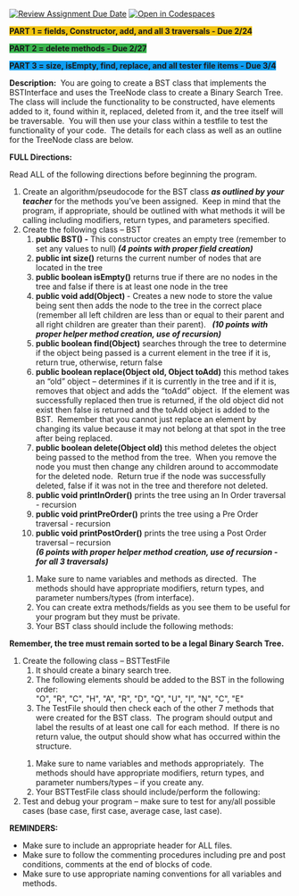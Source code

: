 [![Review Assignment Due Date](https://classroom.github.com/assets/deadline-readme-button-22041afd0340ce965d47ae6ef1cefeee28c7c493a6346c4f15d667ab976d596c.svg)](https://classroom.github.com/a/ds87o-E2)
[![Open in Codespaces](https://classroom.github.com/assets/launch-codespace-2972f46106e565e64193e422d61a12cf1da4916b45550586e14ef0a7c637dd04.svg)](https://classroom.github.com/open-in-codespaces?assignment_repo_id=18314599)
<p><strong><span style="background-color: #f1c40f;">PART 1 = fields, Constructor, add, and all 3 traversals - Due 2/24</span></strong></p>
<p><strong><span style="background-color:rgb(56, 179, 77);">PART 2 = delete methods - Due 2/27</span></strong></p>
<p><strong><span style="background-color:rgb(15, 158, 241);">PART 3 = size, isEmpty, find, replace, and all tester file items - Due 3/4</span></strong></p>
<p><strong>Description:</strong><span>&nbsp; You are going to create a BST class that implements the BSTInterface and uses the TreeNode class to create a Binary Search Tree.&nbsp; The class will include the functionality to be constructed, have elements added to it, found within it, replaced, deleted from it, and the tree itself will be traversable.&nbsp; You will then use your class within a testfile to test the functionality of your code.&nbsp; The details for each class as well as an outline for the TreeNode class are below.&nbsp;&nbsp;</span></p>
<p><strong>FULL Directions:</strong></p>
<p><span>Read ALL of the following directions before beginning the program.</span></p>
<ol>
    <li aria-level="1"><span>Create an algorithm/pseudocode for the BST class <strong><em>as outlined by your teacher</em></strong> for the methods you&rsquo;ve been assigned.&nbsp; Keep in mind that the program, if appropriate, should be outlined with what methods it will be calling including modifiers, return types, and parameters specified.</span></li>
    <li aria-level="1"><span>Create the following class &ndash; BST&nbsp;</span>
        <ol>
            <li aria-level="3"><strong>public BST() -</strong> This constructor creates an empty tree (remember to set any values to null)<em><strong> (4 points with proper field creation)</strong></em></li>
            <li aria-level="3"><strong>public int size()</strong><span> returns the current number of nodes that are located in the tree</span></li>
            <li aria-level="3"><strong>public boolean isEmpty()</strong><span> returns true if there are no nodes in the tree and false if there is at least one node in the tree</span></li>
            <li aria-level="3"><strong>public void add(Object) </strong>- Creates a new node to store the value being sent then adds the node to the tree in the correct place (remember all left children are less than or equal to their parent and all right children are greater than their parent). &nbsp;<em><strong> (10 points with proper helper method creation, use of recursion)</strong></em></span></span></li>
            <li aria-level="3"><strong>public boolean find(Object)</strong><span> searches through the tree to determine if the object being passed is a current element in the tree if it is, return true, otherwise, return false</span></li>
            <li aria-level="3"><strong>public boolean replace(Object old, Object toAdd)</strong><span> this method takes an &ldquo;old&rdquo; object &ndash; determines if it is currently in the tree and if it is, removes that object and adds the &ldquo;toAdd&rdquo; object.&nbsp; If the element was successfully replaced then true is returned, if the old object did not exist then false is returned and the toAdd object is added to the BST.&nbsp; Remember that you cannot just replace an element by changing its value because it may not belong at that spot in the tree after being replaced.&nbsp;&nbsp;</span></li>
            <li aria-level="3"><strong>public boolean delete(Object old)</strong><span> this method deletes the object being passed to the method from the tree.&nbsp; When you remove the node you must then change any children around to accommodate for the deleted node.&nbsp; Return true if the node was successfully deleted, false if it was not in the tree and therefore not deleted.</span></li>
            <li aria-level="3"><strong>public void printInOrder()</strong><span> prints the tree using an In Order traversal - recursion</span></li>
            <li aria-level="3"><strong>public void printPreOrder()</strong><span> prints the tree using a Pre Order traversal - recursion</span></li>
            <li aria-level="3"><strong>public void printPostOrder()</strong><span> prints the tree using a Post Order traversal &ndash; recursion<br /><em><strong>(6 points with proper helper method creation, use of recursion - for all 3 traversals)</strong></em><br /></span></li>
        </ol>
    </li>
    <ol>
        <li aria-level="2"><span>Make sure to name variables and methods as directed.&nbsp; The methods should have appropriate modifiers, return types, and parameter numbers/types (from interface).&nbsp;&nbsp;</span></li>
        <li aria-level="2"><span>You can create extra methods/fields as you see them to be useful for your program but they must be private.</span></li>
        <li aria-level="2"><span>Your BST class should include the following methods:&nbsp;</span></li>
    </ol>
</ol>
<p><strong>Remember, the tree must remain sorted to be a legal Binary Search Tree.</strong></p>
<ol>
    <li aria-level="1"><span>Create the following class &ndash; BSTTestFile</span>
        <ol>
            <li aria-level="3"><span>It should create a binary search tree.</span></li>
            <li aria-level="3"><span>The following elements should be added to the BST in the following order: </span><span><br /></span><span>"O", "R", "C", "H", "A", "R", "D", "Q", "U", "I", "N", "C", "E"</span></li>
            <li aria-level="3"><span>The TestFile should then check each of the other 7 methods that were created for the BST class.&nbsp; The program should output and label the results of at least one call for each method.&nbsp; If there is no return value, the output should show what has occurred within the structure.</span></li>
        </ol>
    </li>
    <ol>
        <li aria-level="2"><span>Make sure to name variables and methods appropriately.&nbsp; The methods should have appropriate modifiers, return types, and parameter numbers/types &ndash; if you create any.&nbsp;&nbsp;</span></li>
        <li aria-level="2"><span>Your BSTTestFile class should include/perform the following:</span></li>
    </ol>
    <li aria-level="1"><span>Test and debug your program &ndash; make sure to test for any/all possible cases (base case, first case, average case, last case).</span></li>
</ol>
<p><strong>REMINDERS:</strong></p>
<ul>
    <li aria-level="1"><span>Make sure to include an appropriate header for ALL files.</span></li>
    <li aria-level="1"><span>Make sure to follow the commenting procedures including pre and post conditions, comments at the end of blocks of code.</span></li>
    <li aria-level="1"><span>Make sure to use appropriate naming conventions for all variables and methods.</span></li>
</ul>